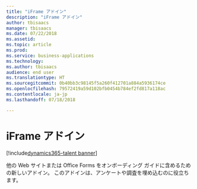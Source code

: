 ```yaml
---
title: "iFrame アドイン"
description: "iFrame アドイン"
author: tbisaacs
manager: tbisaacs
ms.date: 07/22/2018
ms.assetid: 
ms.topic: article
ms.prod: 
ms.service: business-applications
ms.technology: 
ms.author: tbisaacs
audience: end user
ms.translationtype: HT
ms.sourcegitcommit: 0b40bb3c98145f5a260f412701a884a5936174ce
ms.openlocfilehash: 79572419a59d102bfb0454b784ef2fd817a118ac
ms.contentlocale: ja-jp
ms.lasthandoff: 07/18/2018

---
```

#  <a name="iframe-add-in"></a>iFrame アドイン 

[!include[dynamics365-talent banner](../../includes/dynamics365-talent.md)]



他の Web サイトまたは Office Forms をオンボーディング ガイドに含めるための新しいアドイン。 このアドインは、アンケートや調査を埋め込むのに役立ちます。

